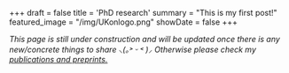 +++
draft = false
title = 'PhD research'
summary = "This is my first post!"
featured_image = "/img/UKonlogo.png"
showDate = false
+++

<i>This page is still under construction and will be updated once there is any new/concrete things to share ⸜(｡˃ ᵕ ˂ )⸝ Otherwise please check my <a href="/posts/research/listofpublication/">publications and preprints.</a></i>






